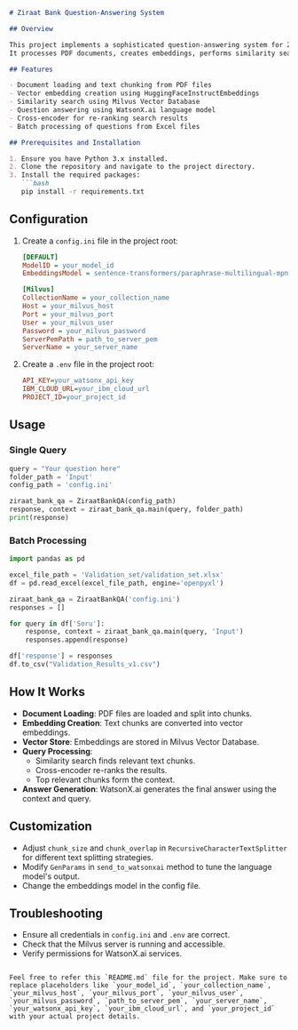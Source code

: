 ```markdown
# Ziraat Bank Question-Answering System

## Overview

This project implements a sophisticated question-answering system for Ziraat Bank using Retrieval-Augmented Generation (RAG) with Milvus Vector Database and WatsonX.ai.
It processes PDF documents, creates embeddings, performs similarity searches, and generates accurate answers to queries using GenAI capabilities of Watsonx.ai platform.

## Features

- Document loading and text chunking from PDF files
- Vector embedding creation using HuggingFaceInstructEmbeddings
- Similarity search using Milvus Vector Database
- Question answering using WatsonX.ai language model
- Cross-encoder for re-ranking search results
- Batch processing of questions from Excel files

## Prerequisites and Installation

1. Ensure you have Python 3.x installed.
2. Clone the repository and navigate to the project directory.
3. Install the required packages:
   ```bash
   pip install -r requirements.txt
   ```

## Configuration

1. Create a `config.ini` file in the project root:
   ```ini
   [DEFAULT]
   ModelID = your_model_id
   EmbeddingsModel = sentence-transformers/paraphrase-multilingual-mpnet-base-v2

   [Milvus]
   CollectionName = your_collection_name
   Host = your_milvus_host
   Port = your_milvus_port
   User = your_milvus_user
   Password = your_milvus_password
   ServerPemPath = path_to_server_pem
   ServerName = your_server_name
   ```

2. Create a `.env` file in the project root:
   ```ini
   API_KEY=your_watsonx_api_key
   IBM_CLOUD_URL=your_ibm_cloud_url
   PROJECT_ID=your_project_id
   ```

## Usage

### Single Query

```python
query = "Your question here"
folder_path = 'Input'
config_path = 'config.ini'

ziraat_bank_qa = ZiraatBankQA(config_path)
response, context = ziraat_bank_qa.main(query, folder_path)
print(response)
```

### Batch Processing

```python
import pandas as pd

excel_file_path = 'Validation_set/validation_set.xlsx'
df = pd.read_excel(excel_file_path, engine='openpyxl')

ziraat_bank_qa = ZiraatBankQA('config.ini')
responses = []

for query in df['Soru']:
    response, context = ziraat_bank_qa.main(query, 'Input')
    responses.append(response)

df['response'] = responses
df.to_csv("Validation_Results_v1.csv")
```

## How It Works

- **Document Loading**: PDF files are loaded and split into chunks.
- **Embedding Creation**: Text chunks are converted into vector embeddings.
- **Vector Store**: Embeddings are stored in Milvus Vector Database.
- **Query Processing**:
  - Similarity search finds relevant text chunks.
  - Cross-encoder re-ranks the results.
  - Top relevant chunks form the context.
- **Answer Generation**: WatsonX.ai generates the final answer using the context and query.

## Customization

- Adjust `chunk_size` and `chunk_overlap` in `RecursiveCharacterTextSplitter` for different text splitting strategies.
- Modify `GenParams` in `send_to_watsonxai` method to tune the language model's output.
- Change the embeddings model in the config file.

## Troubleshooting

- Ensure all credentials in `config.ini` and `.env` are correct.
- Check that the Milvus server is running and accessible.
- Verify permissions for WatsonX.ai services.
```

Feel free to refer this `README.md` file for the project. Make sure to replace placeholders like `your_model_id`, `your_collection_name`, `your_milvus_host`, `your_milvus_port`, `your_milvus_user`, `your_milvus_password`, `path_to_server_pem`, `your_server_name`, `your_watsonx_api_key`, `your_ibm_cloud_url`, and `your_project_id` with your actual project details.
